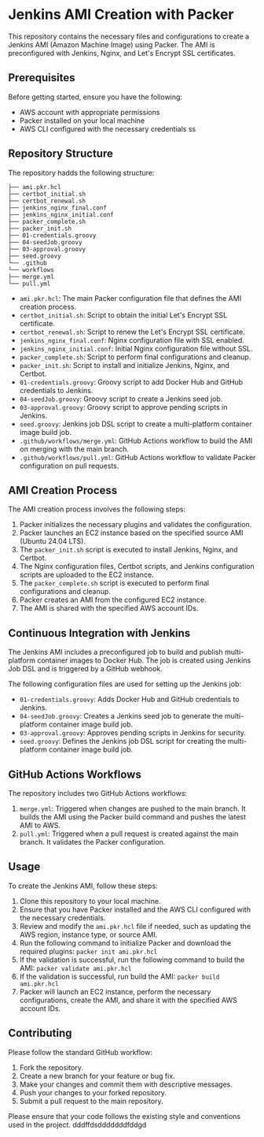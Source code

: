 # Jenkins AMI Creation with Packer

This repository contains the necessary files and configurations to create a Jenkins AMI (Amazon Machine Image) using Packer. The AMI is preconfigured with Jenkins, Nginx, and Let's Encrypt SSL certificates.

## Prerequisites

Before getting started, ensure you have the following:

- AWS account with appropriate permissions
- Packer installed on your local machine
- AWS CLI configured with the necessary credentials
ss
## Repository Structure

The repository hadds the following structure:
```
├── ami.pkr.hcl
├── certbot_initial.sh
├── certbot_renewal.sh
├── jenkins_nginx_final.conf
├── jenkins_nginx_initial.conf
├── packer_complete.sh
├── packer_init.sh
├── 01-credentials.groovy
├── 04-seedJob.groovy
├── 03-approval.groovy
├── seed.groovy
└── .github
└── workflows
├── merge.yml
└── pull.yml
```

- `ami.pkr.hcl`: The main Packer configuration file that defines the AMI creation process.
- `certbot_initial.sh`: Script to obtain the initial Let's Encrypt SSL certificate.
- `certbot_renewal.sh`: Script to renew the Let's Encrypt SSL certificate.
- `jenkins_nginx_final.conf`: Nginx configuration file with SSL enabled.
- `jenkins_nginx_initial.conf`: Initial Nginx configuration file without SSL.
- `packer_complete.sh`: Script to perform final configurations and cleanup.
- `packer_init.sh`: Script to install and initialize Jenkins, Nginx, and Certbot.
- `01-credentials.groovy`: Groovy script to add Docker Hub and GitHub credentials to Jenkins.
- `04-seedJob.groovy`: Groovy script to create a Jenkins seed job.
- `03-approval.groovy`: Groovy script to approve pending scripts in Jenkins.
- `seed.groovy`: Jenkins job DSL script to create a multi-platform container image build job.
- `.github/workflows/merge.yml`: GitHub Actions workflow to build the AMI on merging with the main branch.
- `.github/workflows/pull.yml`: GitHub Actions workflow to validate Packer configuration on pull requests.

## AMI Creation Process

The AMI creation process involves the following steps:

1. Packer initializes the necessary plugins and validates the configuration.
2. Packer launches an EC2 instance based on the specified source AMI (Ubuntu 24.04 LTS).
3. The `packer_init.sh` script is executed to install Jenkins, Nginx, and Certbot.
4. The Nginx configuration files, Certbot scripts, and Jenkins configuration scripts are uploaded to the EC2 instance.
5. The `packer_complete.sh` script is executed to perform final configurations and cleanup.
6. Packer creates an AMI from the configured EC2 instance.
7. The AMI is shared with the specified AWS account IDs.

## Continuous Integration with Jenkins

The Jenkins AMI includes a preconfigured job to build and publish multi-platform container images to Docker Hub. The job is created using Jenkins Job DSL and is triggered by a GitHub webhook.

The following configuration files are used for setting up the Jenkins job:

- `01-credentials.groovy`: Adds Docker Hub and GitHub credentials to Jenkins.
- `04-seedJob.groovy`: Creates a Jenkins seed job to generate the multi-platform container image build job.
- `03-approval.groovy`: Approves pending scripts in Jenkins for security.
- `seed.groovy`: Defines the Jenkins job DSL script for creating the multi-platform container image build job.

## GitHub Actions Workflows

The repository includes two GitHub Actions workflows:

1. `merge.yml`: Triggered when changes are pushed to the main branch. It builds the AMI using the Packer build command and pushes the latest AMI to AWS.
2. `pull.yml`: Triggered when a pull request is created against the main branch. It validates the Packer configuration.

## Usage

To create the Jenkins AMI, follow these steps:

1. Clone this repository to your local machine.
2. Ensure that you have Packer installed and the AWS CLI configured with the necessary credentials.
3. Review and modify the `ami.pkr.hcl` file if needed, such as updating the AWS region, instance type, or source AMI.
4. Run the following command to initialize Packer and download the required plugins:
```packer init ami.pkr.hcl```
5. If the validation is successful, run the following command to build the AMI:
```packer validate ami.pkr.hcl```
6. If the validation is successful, run build the AMI:
```packer build ami.pkr.hcl```
7. Packer will launch an EC2 instance, perform the necessary configurations, create the AMI, and share it with the specified AWS account IDs.

## Contributing

Please follow the standard GitHub workflow:

1. Fork the repository.
2. Create a new branch for your feature or bug fix.
3. Make your changes and commit them with descriptive messages.
4. Push your changes to your forked repository.
5. Submit a pull request to the main repository.

Please ensure that your code follows the existing style and conventions used in the project.
dddffdsdddddddfddgd